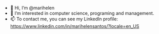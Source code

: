 - 👋 Hi, I’m @marihelen
- 👀 I’m interested in computer science, programing and management.
- 📫 To contact me, you can see my LinkedIn profile: https://www.linkedin.com/in/marihelensantos/?locale=en_US

<!---
marihelen/marihelen is a ✨ special ✨ repository because its `README.md` (this file) appears on your GitHub profile.
You can click the Preview link to take a look at your changes.
--->
